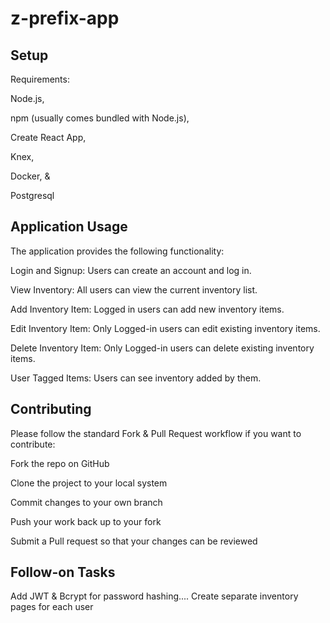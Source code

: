 # z-prefix-app

## Setup
Requirements:

Node.js,

npm (usually comes bundled with Node.js),

Create React App,

Knex,

Docker, &

Postgresql

## Application Usage
The application provides the following functionality:

Login and Signup: Users can create an account and log in.

View Inventory: All users can view the current inventory list.

Add Inventory Item: Logged in users can add new inventory items.

Edit Inventory Item: Only Logged-in users can edit existing inventory items.

Delete Inventory Item: Only Logged-in users can delete existing inventory items.

User Tagged Items: Users can see inventory added by them. 

## Contributing
Please follow the standard Fork & Pull Request workflow if you want to contribute:

Fork the repo on GitHub

Clone the project to your local system

Commit changes to your own branch

Push your work back up to your fork

Submit a Pull request so that your changes can be reviewed

## Follow-on Tasks
Add JWT & Bcrypt for password hashing....
Create separate inventory pages for each user
